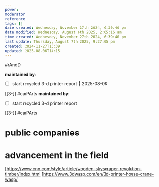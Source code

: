 ```yaml
---
power: 
moderator: 
reference: 
tags: []
date created: Wednesday, November 27th 2024, 6:39:40 pm
date modified: Wednesday, August 6th 2025, 2:05:16 am
time created: Wednesday, November 27th 2024, 6:39:40 pm
last update: Thursday, August 7th 2025, 9:27:05 pm
created: 2024-11-27T13:39
updated: 2025-08-06T14:15
---
```

#rAndD 

**maintained by**:
- [ ] start recycled 3-d printer report 📅 2025-08-08 

[[3-]]
#carPArts
**maintained by**:
- [ ] start recycled 3-d printer report

[[3-]]
#carPArts
# public companies
# advancement in the field

[https://www.cnn.com/style/article/wooden-skyscraper-revolution-timber/index.html
[https://www.3dwasp.com/en/3d-printer-house-crane-wasp/